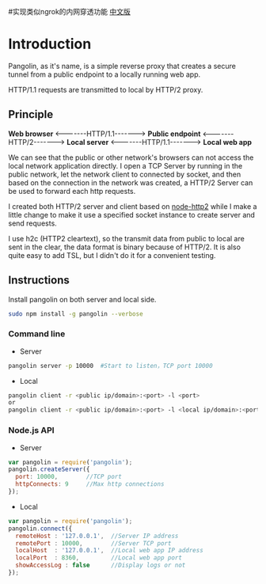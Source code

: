 #实现类似ngrok的内网穿透功能
[中文版](README_zh-CN.md)

# Introduction

Pangolin, as it's name, is a simple reverse proxy that creates a secure tunnel from a public endpoint to a locally running web app. 

HTTP/1.1 requests are transmitted to local by HTTP/2 proxy.

## Principle 

**Web browser** <-------HTTP/1.1-------> **Public endpoint** <-------HTTP/2-------> **Local server** <-------HTTP/1.1-------> **Local web app**

We can see that the public or other network's browsers can not  access the local network application directly. I open a TCP Server by running in the public network, let the network client to connected by socket, and then based on the connection in the network was created, a HTTP/2 Server can be used to forward each http requests.

I created both HTTP/2 server and client based on [node-http2](https://github.com/molnarg/node-http2) while I make a little change to make it use a specified socket instance to create server and send requests.

I use h2c (HTTP2 cleartext), so the transmit data from public to local are sent in the clear, the data format is binary because of HTTP/2. It is also quite easy to add TSL, but I didn't do it for a convenient testing.

## Instructions

Install pangolin on both server and local side.

```bash
sudo npm install -g pangolin --verbose
```

### Command line

* Server

```bash
pangolin server -p 10000  #Start to listen，TCP port 10000
```

* Local

```bash
pangolin client -r <public ip/domain>:<port> -l <port>
or
pangolin client -r <public ip/domain>:<port> -l <local ip/domain>:<port>
```

### Node.js API

* Server

```js
var pangolin = require('pangolin');
pangolin.createServer({
  port: 10000,        //TCP port
  httpConnects: 9     //Max http connections
});
```

* Local

```js
var pangolin = require('pangolin');
pangolin.connect({
  remoteHost : '127.0.0.1',  //Server IP address
  remotePort : 10000,        //Server TCP port
  localHost  : '127.0.0.1',  //Local web app IP address
  localPort  : 8360,         //Local web app port
  showAccessLog : false      //Display logs or not   
});
```


